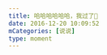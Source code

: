 ```yaml
---
title: 哈哈哈哈哈哈，我过了🌚
date: 2016-12-20 10:09:52
mCategories: [说说]
type: moment
---
```


<div id="pics-20161220100952"></div>

<script src="/lib/moment/pics.js"></script>
<script>
var data = [
    {"link": "2016-12-20_000000.jpeg", "type": "shuoshuo"}
];
picsRender(data, "pics-20161220100952");
</script>
